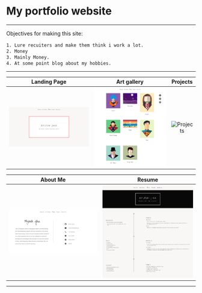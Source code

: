 # My portfolio website

---
  Objectives for making this site:
    
    1. Lure recuiters and make them think i work a lot.
    2. Money
    3. Mainly Money.
    4. At some point blog about my hobbies.
---

Landing Page        |  Art gallery           |   Projects
:-------------------------:|:-------------------------:|:-------------------------:
![Home page](screenshot/1.jpg)  |  ![Art gallery](screenshot/2.jpg)  |  ![Projects](3.jpg)


About Me          |  Resume       
:-------------------------:|:-------------------------:
![About Me](screenshot/4.jpg)  |  ![Resume](screenshot/5.jpg) 

---
